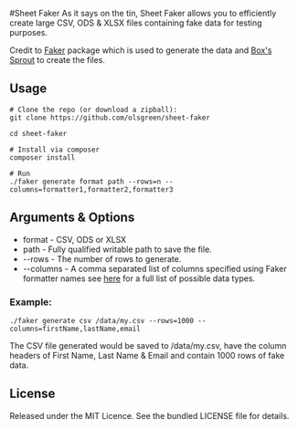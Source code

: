 #Sheet Faker
As it says on the tin, Sheet Faker allows you to efficiently create large CSV, ODS & XLSX files containing fake data for testing purposes.

Credit to [Faker](https://github.com/fzaninotto/Faker) package which is used to generate the data and [Box's Sprout](https://github.com/box/spout) to create the files.

## Usage
    # Clone the repo (or download a zipball):
    git clone https://github.com/olsgreen/sheet-faker

    cd sheet-faker

    # Install via composer
    composer install

    # Run
    ./faker generate format path --rows=n --columns=formatter1,formatter2,formatter3
    
## Arguments & Options
- format - CSV, ODS or XLSX
- path   - Fully qualified writable path to save the file.
- --rows - The number of rows to generate.
- --columns - A comma separated list of columns specified using Faker formatter names see [here](http://bit.ly/1NyNeUH) for a full list of possible data types.

### Example:
`./faker generate csv /data/my.csv --rows=1000 --columns=firstName,lastName,email`

The CSV file generated would be saved to /data/my.csv, have the column headers of First Name, Last Name & Email and contain 1000 rows of fake data.

## License
Released under the MIT Licence. See the bundled LICENSE file for details.